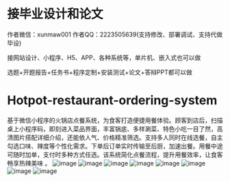 # 接毕业设计和论文
作者微信：xunmaw001  作者QQ：2223505639(支持修改、部署调试、支持代做毕设)

接网站设计、小程序、H5、APP、各种系统等，单片机、嵌入式也可以做

选题+开题报告+任务书+程序定制+安装测试+论文+答辩PPT都可以做
# Hotpot-restaurant-ordering-system
基于微信小程序的火锅店点餐系统，为食客打造便捷用餐体验。顾客到店后，扫描桌上小程序码，即刻进入菜品界面，丰富锅底、多样涮菜、特色小吃一目了然，高清图片搭配详细介绍，还能依人气、价格精准筛选。支持多人同时在线选餐，自主勾选口味、辣度等个性化需求。下单后订单实时传输至后厨，加速出餐。用餐中途可随时加单，支付时多种方式任选。该系统简化点餐流程，提升用餐效率，让食客畅享热辣美味 。 
![image](https://github.com/user-attachments/assets/4d9bdb54-bc33-45e8-befc-a88138dcd897)
![image](https://github.com/user-attachments/assets/4dcd1cc4-aba8-4f8c-ab65-27da5c096dfd)
![image](https://github.com/user-attachments/assets/15485f55-3ce8-4a6a-8bc3-4df0072b1d0c)
![image](https://github.com/user-attachments/assets/1b21ec55-bfa0-434c-ad96-ae1972b6538b)
![image](https://github.com/user-attachments/assets/74b5cb26-5b5b-457e-a7a7-b4dc764b686e)
![image](https://github.com/user-attachments/assets/a766b365-b2ad-457e-a180-80013c47e251)
![image](https://github.com/user-attachments/assets/ec4982e2-0aa4-4bac-9e2b-5b902246833c)
![image](https://github.com/user-attachments/assets/6de910ca-d11d-49a2-9e02-e3ce214faa5e)
